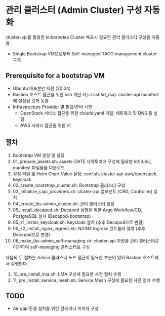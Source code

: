 # 관리 클러스터 (Admin Cluster) 구성 자동화

cluster-api를 활용한 kubernetes Cluster 배포시 필요한 관리 클러스터 구성을 자동화
* Single Bootstrap VM으로부터 Self-managed TACO management cluster 구축

## Prerequisite for a bootstrap VM
* Ubuntu 배포본만 지원 (20.04)
* Bastion 호스트 접근을 위한 ssh 개인 키(~/.ssh/id_rsa): cluster-api manifest에 설정된 것과 동일
* Infrastructure Provider 별 필요/준비 사항
  * OpenStack 서비스 접근을 위한 clouds.yaml 파일, 네트워크 및 DNS 등 설정
  * AWS 서비스 접근을 위한 키

## 절차
1. Bootstrap VM 생성 및 설정
1. 01_prepare_assets.sh: assets-DATE 디렉토리에 구성에 필요한 바이너리, manifest 파일들을 다운로드
1. 설정 파일 및 Helm Chart Value 설정: conf.sh, cluster-api-aws/openstack, keycloak
1. 02_create_bootstrap_cluster.sh: Bootstrap 클러스터 구성
1. 03_initialize_capi_providers.sh: cluster-api 컴포넌트 (CRD, Controller) 설치
1. 04_create_tks-admin_cluster.sh: 관리 클러스터 생성
1. 05_install_decapod.sh: Decapod 실행을 위한 Argo Workflow/CD, PostgreSQL 설치 (Decapod-bootstrap)
1. 05_z1_install_keycloak.sh: Keycloak 설치 (추후 Decapod으로 변경)
1. 05_z2_install_nginx_ingress.sh: NGINX Ingress 컨트롤러 설치 (추후 Decapod으로 변경)
1. 06_make_tks-admin_self-managing.sh: cluster-api 자원을 관리 클러스터로 이관하여 self-managing 클러스터로 구성

다음의 두 절차는 Admin 클러스터 노드 접근이 필요한 부분이 있어 Bastion 호스트에서 수행한다.
1. 10_pre_install_lma.sh: LMA 구성에 필요한 사전 절차 수행
1. 11_pre_install_service_mesh.sh: Service Mesh 구성에 필요한 사전 절차 수행

## TODO
* Air gap 환경 설치를 위한 컨테이너 이미지 구성

